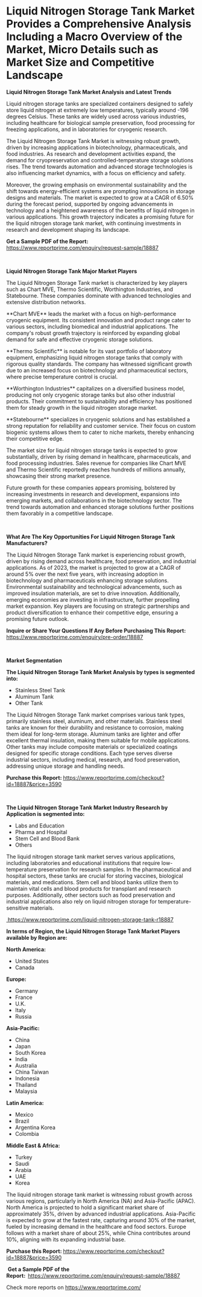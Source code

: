 <p><h1>Liquid Nitrogen Storage Tank Market Provides a Comprehensive Analysis Including a Macro Overview of the Market, Micro Details such as Market Size and Competitive Landscape</h1></p><p><strong>Liquid Nitrogen Storage Tank Market Analysis and Latest Trends</strong></p>
<p><p>Liquid nitrogen storage tanks are specialized containers designed to safely store liquid nitrogen at extremely low temperatures, typically around -196 degrees Celsius. These tanks are widely used across various industries, including healthcare for biological sample preservation, food processing for freezing applications, and in laboratories for cryogenic research. </p><p>The Liquid Nitrogen Storage Tank Market is witnessing robust growth, driven by increasing applications in biotechnology, pharmaceuticals, and food industries. As research and development activities expand, the demand for cryopreservation and controlled-temperature storage solutions rises. The trend towards automation and advanced storage technologies is also influencing market dynamics, with a focus on efficiency and safety. </p><p>Moreover, the growing emphasis on environmental sustainability and the shift towards energy-efficient systems are prompting innovations in storage designs and materials. The market is expected to grow at a CAGR of 6.50% during the forecast period, supported by ongoing advancements in technology and a heightened awareness of the benefits of liquid nitrogen in various applications. This growth trajectory indicates a promising future for the liquid nitrogen storage tank market, with continuing investments in research and development shaping its landscape.</p></p>
<p><strong>Get a Sample PDF of the Report:&nbsp;</strong> <a href="https://www.reportprime.com/enquiry/request-sample/18887?utm_campaign=2520&utm_medium=2&utm_source=Github&utm_content=ia&utm_term=19032025&utm_id=liquid-nitrogen-storage-tank">https://www.reportprime.com/enquiry/request-sample/18887</a></p>
<p>&nbsp;</p>
<p><strong>Liquid Nitrogen Storage Tank Major Market Players</strong></p>
<p><p>The Liquid Nitrogen Storage Tank market is characterized by key players such as Chart MVE, Thermo Scientific, Worthington Industries, and Statebourne. These companies dominate with advanced technologies and extensive distribution networks.</p><p>**Chart MVE** leads the market with a focus on high-performance cryogenic equipment. Its consistent innovation and product range cater to various sectors, including biomedical and industrial applications. The company's robust growth trajectory is reinforced by expanding global demand for safe and effective cryogenic storage solutions.</p><p>**Thermo Scientific** is notable for its vast portfolio of laboratory equipment, emphasizing liquid nitrogen storage tanks that comply with rigorous quality standards. The company has witnessed significant growth due to an increased focus on biotechnology and pharmaceutical sectors, where precise temperature control is crucial.</p><p>**Worthington Industries** capitalizes on a diversified business model, producing not only cryogenic storage tanks but also other industrial products. Their commitment to sustainability and efficiency has positioned them for steady growth in the liquid nitrogen storage market.</p><p>**Statebourne** specializes in cryogenic solutions and has established a strong reputation for reliability and customer service. Their focus on custom biogenic systems allows them to cater to niche markets, thereby enhancing their competitive edge.</p><p>The market size for liquid nitrogen storage tanks is expected to grow substantially, driven by rising demand in healthcare, pharmaceuticals, and food processing industries. Sales revenue for companies like Chart MVE and Thermo Scientific reportedly reaches hundreds of millions annually, showcasing their strong market presence.</p><p>Future growth for these companies appears promising, bolstered by increasing investments in research and development, expansions into emerging markets, and collaborations in the biotechnology sector. The trend towards automation and enhanced storage solutions further positions them favorably in a competitive landscape.</p></p>
<p>&nbsp;</p>
<p><strong>What Are The Key Opportunities For Liquid Nitrogen Storage Tank Manufacturers?</strong></p>
<p><p>The Liquid Nitrogen Storage Tank market is experiencing robust growth, driven by rising demand across healthcare, food preservation, and industrial applications. As of 2023, the market is projected to grow at a CAGR of around 5% over the next five years, with increasing adoption in biotechnology and pharmaceuticals enhancing storage solutions. Environmental sustainability and technological advancements, such as improved insulation materials, are set to drive innovation. Additionally, emerging economies are investing in infrastructure, further propelling market expansion. Key players are focusing on strategic partnerships and product diversification to enhance their competitive edge, ensuring a promising future outlook.</p></p>
<p><strong>Inquire or Share Your Questions If Any Before Purchasing This Report:</strong> <a href="https://www.reportprime.com/enquiry/pre-order/18887?utm_campaign=2520&utm_medium=2&utm_source=Github&utm_content=ia&utm_term=19032025&utm_id=liquid-nitrogen-storage-tank">https://www.reportprime.com/enquiry/pre-order/18887</a></p>
<p>&nbsp;</p>
<p><strong>Market Segmentation</strong></p>
<p><strong>The Liquid Nitrogen Storage Tank Market Analysis by types is segmented into:</strong></p>
<p><ul><li>Stainless Steel Tank</li><li>Aluminum Tank</li><li>Other Tank</li></ul></p>
<p><p>The Liquid Nitrogen Storage Tank market comprises various tank types, primarily stainless steel, aluminum, and other materials. Stainless steel tanks are known for their durability and resistance to corrosion, making them ideal for long-term storage. Aluminum tanks are lighter and offer excellent thermal insulation, making them suitable for mobile applications. Other tanks may include composite materials or specialized coatings designed for specific storage conditions. Each type serves diverse industrial sectors, including medical, research, and food preservation, addressing unique storage and handling needs.</p></p>
<p><strong>Purchase this Report:&nbsp;</strong><a href="https://www.reportprime.com/checkout?id=18887&price=3590&utm_campaign=2520&utm_medium=2&utm_source=Github&utm_content=ia&utm_term=19032025&utm_id=liquid-nitrogen-storage-tank">https://www.reportprime.com/checkout?id=18887&price=3590</a></p>
<p>&nbsp;</p>
<p><strong>The Liquid Nitrogen Storage Tank Market Industry Research by Application is segmented into:</strong></p>
<p><ul><li>Labs and Education</li><li>Pharma and Hospital</li><li>Stem Cell and Blood Bank</li><li>Others</li></ul></p>
<p><p>The liquid nitrogen storage tank market serves various applications, including laboratories and educational institutions that require low-temperature preservation for research samples. In the pharmaceutical and hospital sectors, these tanks are crucial for storing vaccines, biological materials, and medications. Stem cell and blood banks utilize them to maintain vital cells and blood products for transplant and research purposes. Additionally, other sectors such as food preservation and industrial applications also rely on liquid nitrogen storage for temperature-sensitive materials.</p></p>
<p><a href="https://www.reportprime.com/liquid-nitrogen-storage-tank-r18887?utm_campaign=2520&utm_medium=2&utm_source=Github&utm_content=ia&utm_term=19032025&utm_id=liquid-nitrogen-storage-tank">&nbsp;https://www.reportprime.com/liquid-nitrogen-storage-tank-r18887</a></p>
<p><strong>In terms of Region, the Liquid Nitrogen Storage Tank Market Players available by Region are:</strong></p>
<p>
    <p> <strong> North America: </strong>
        <ul>
            <li>United States</li>
            <li>Canada</li>
        </ul>
        </p> 
    <p> <strong> Europe: </strong>
        <ul>
            <li>Germany</li>
            <li>France</li>
            <li>U.K.</li>
            <li>Italy</li>
            <li>Russia</li>
        </ul>
        </p> 
    <p> <strong> Asia-Pacific: </strong>
        <ul>
            <li>China</li>
            <li>Japan</li>
            <li>South Korea</li>
            <li>India</li>
            <li>Australia</li>
            <li>China Taiwan</li>
            <li>Indonesia</li>
            <li>Thailand</li>
            <li>Malaysia</li>
        </ul>
        </p> 
    <p> <strong> Latin America: </strong>
        <ul>
            <li>Mexico</li>
            <li>Brazil</li>
            <li>Argentina Korea</li>
            <li>Colombia</li>
        </ul>
        </p> 
    <p> <strong> Middle East & Africa: </strong>
        <ul>
            <li>Turkey</li>
            <li>Saudi</li>
            <li>Arabia</li>
            <li>UAE</li>
            <li>Korea</li>
        </ul>
    </p>
    </p>
<p><p>The liquid nitrogen storage tank market is witnessing robust growth across various regions, particularly in North America (NA) and Asia-Pacific (APAC). North America is projected to hold a significant market share of approximately 35%, driven by advanced industrial applications. Asia-Pacific is expected to grow at the fastest rate, capturing around 30% of the market, fueled by increasing demand in the healthcare and food sectors. Europe follows with a market share of about 25%, while China contributes around 10%, aligning with its expanding industrial base.</p></p>
<p><strong>Purchase this Report: </strong><a href="https://www.reportprime.com/checkout?id=18887&price=3590&utm_campaign=2520&utm_medium=2&utm_source=Github&utm_content=ia&utm_term=19032025&utm_id=liquid-nitrogen-storage-tank">https://www.reportprime.com/checkout?id=18887&price=3590</a></p>
<p>&nbsp;<strong>Get a Sample PDF of the Report:&nbsp;&nbsp;</strong><a href="https://www.reportprime.com/enquiry/request-sample/18887?utm_campaign=2520&utm_medium=2&utm_source=Github&utm_content=ia&utm_term=19032025&utm_id=liquid-nitrogen-storage-tank">https://www.reportprime.com/enquiry/request-sample/18887</a></p>
<p><strong></strong></p>
<p>Check more reports on <a href="https://www.reportprime.com/?utm_campaign=2520&utm_medium=2&utm_source=Github&utm_content=ia&utm_term=19032025&utm_id=liquid-nitrogen-storage-tank">https://www.reportprime.com/</a></p>
